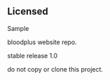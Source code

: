 
## Licensed

Sample



bloodplus website repo.

stable release 1.0

do not copy or clone this project.